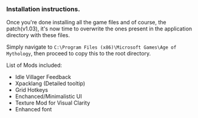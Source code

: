### Installation instructions.

Once you're done installing all the game files and of course, the patch(v1.03), it's now time to overwrite the ones present in the application directory with these files.

Simply navigate to `C:\Program Files (x86)\Microsoft Games\Age of Mythology`, then proceed to copy this to the root directory.

List of Mods included:

* Idle Villager Feedback
* Xpacklang (Detailed tooltip)
* Grid Hotkeys
* Enchanced/Minimalistic UI
* Texture Mod for Visual Clarity
* Enhanced font
